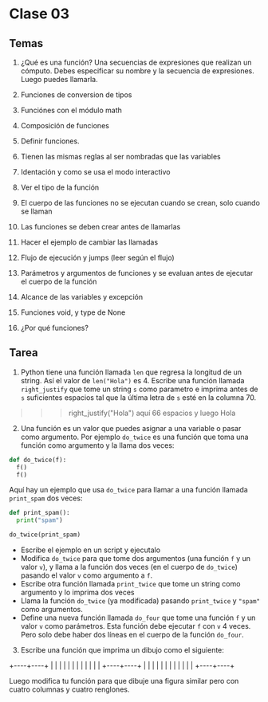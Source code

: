 # Clase 03

## Temas

1. ¿Qué es una función? Una secuencias de expresiones que realizan un cómputo. Debes especificar su nombre y la secuencia de expresiones. Luego puedes llamarla.
2. Funciones de conversion de tipos
3. Funciónes con el módulo math
4. Composición de funciones
5. Definir funciones.
  1. Tienen las mismas reglas al ser nombradas que las variables  
  2. Identación y como se usa el modo interactivo
  3. Ver el tipo de la función
  4. El cuerpo de las funciones no se ejecutan cuando se crean, solo cuando se llaman
  5. Las funciones se deben crear antes de llamarlas
  6. Hacer el ejemplo de cambiar las llamadas

6. Flujo de ejecución y jumps (leer según el flujo)
7. Parámetros y argumentos de funciones y se evaluan antes de ejecutar el cuerpo de la función
8. Alcance de las variables y excepción
9. Funciones void, y type de None
10. ¿Por qué funciones?






## Tarea

1. Python tiene una función llamada `len` que regresa la longitud de un string. Así el valor de `len("Hola")` es 4.
Escribe una función llamada `right_justify` que tome un string `s` como parametro e imprima antes de `s` suficientes espacios tal que la última letra de `s` esté en la columna 70.

>>> right_justify("Hola")
aquí 66 espacios y luego Hola

2. Una función es un valor que puedes asignar a una variable o pasar como argumento. Por ejemplo `do_twice` es una función que toma una función como argumento y la llama dos veces:

```python
def do_twice(f):
  f()
  f()
```

Aquí hay un ejemplo que usa `do_twice` para llamar a una función llamada `print_spam` dos veces:

```python
def print_spam():
  print("spam")

do_twice(print_spam)
```

  - Escribe el ejemplo en un script y ejecutalo
  - Modifica `do_twice` para que tome dos argumentos (una función `f` y un valor `v`), y llama a la función dos veces (en el cuerpo de `do_twice`) pasando el valor `v` como argumento a `f`.
  - Escribe otra función llamada `print_twice` que tome un string como argumento y lo imprima dos veces
  - Llama la función `do_twice` (ya modificada) pasando `print_twice` y `"spam"` como argumentos.
  - Define una nueva función llamada `do_four` que tome una función `f` y un valor `v` como parámetros. Esta función debe ejecutar `f` con `v` 4 veces. Pero solo debe haber dos líneas en el cuerpo de la función `do_four`.

3. Escribe una función que imprima un dibujo como el siguiente:

+----+----+
|    |    |
|    |    |
|    |    |
|    |    |
+----+----+
|    |    |
|    |    |
|    |    |
|    |    |
+----+----+

Luego modifica tu función para que dibuje una figura similar pero con cuatro columnas y cuatro renglones.
